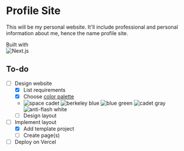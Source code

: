 # Profile Site

This will be my personal website. It'll include professional and personal information about me, hence the name profile site.

Built with \
![Next.js](https://img.shields.io/badge/Next.js-black?logo=next.js&logoColor=white)


## To-do
- [ ] Design website
  - [x] List requirements
  - [x] Choose [color palette](https://coolors.co/1a1a2e-0f3460-1a9bc2-a0b5c1-f2f5f8)
  - ![space cadet](https://readme-swatches.vercel.app/1A1A2E)
    ![berkeley blue](https://readme-swatches.vercel.app/0F3460)
    ![blue green](https://readme-swatches.vercel.app/1A9BC2)
    ![cadet gray](https://readme-swatches.vercel.app/A0B5C1)
    ![anti-flash white](https://readme-swatches.vercel.app/F2F5F8)
  - [ ] Design layout
- [ ] Implement layout
  - [x] Add template project
  - [ ] Create page(s)
- [ ] Deploy on Vercel